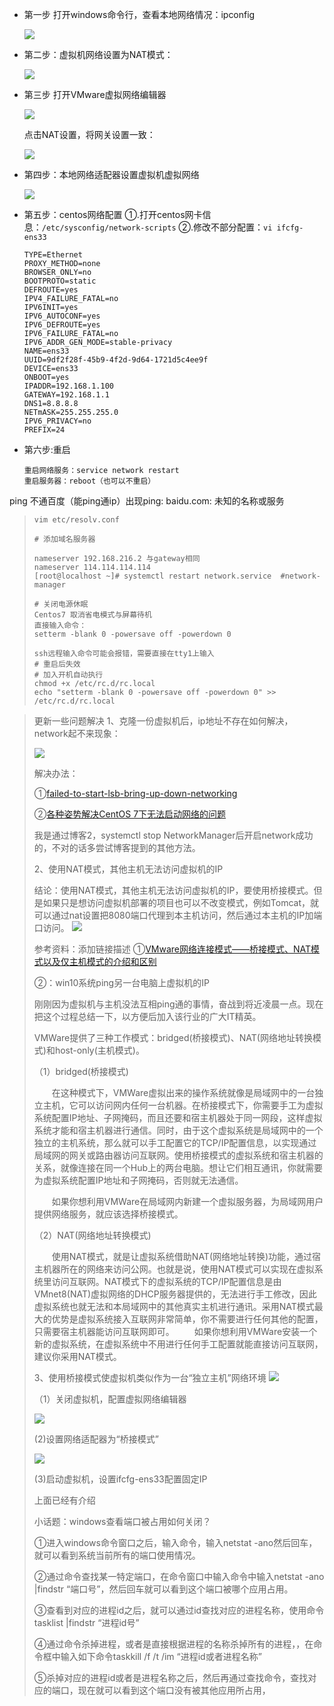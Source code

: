 - 第一步 打开windows命令行，查看本地网络情况：ipconfig

  ![](images/windows查看ip.png)

- 第二步：虚拟机网络设置为NAT模式：
  
  ![](images/虚拟机网络适配器设置.png)
  
- 第三步 打开VMware虚拟网络编辑器
  
  ![](images/VMware虚拟网络编辑.png)
  
  点击NAT设置，将网关设置一致：
  
  ![](images/VMware虚拟网络网关设置.png)
  
- 第四步：本地网络适配器设置虚拟机虚拟网络
  
  ![](images/本地网络适配器设置虚拟机虚拟网络.png)

- 第五步：centos网络配置
  ①.打开centos网卡信息：```/etc/sysconfig/network-scripts```
  ②.修改不部分配置：```vi ifcfg-ens33```
  ```
  TYPE=Ethernet
  PROXY_METHOD=none
  BROWSER_ONLY=no
  BOOTPROTO=static
  DEFROUTE=yes
  IPV4_FAILURE_FATAL=no
  IPV6INIT=yes
  IPV6_AUTOCONF=yes
  IPV6_DEFROUTE=yes
  IPV6_FAILURE_FATAL=no
  IPV6_ADDR_GEN_MODE=stable-privacy
  NAME=ens33
  UUID=9df2f28f-45b9-4f2d-9d64-1721d5c4ee9f
  DEVICE=ens33
  ONBOOT=yes
  IPADDR=192.168.1.100
  GATEWAY=192.168.1.1
  DNS1=8.8.8.8
  NETmASK=255.255.255.0
  IPV6_PRIVACY=no
  PREFIX=24
  ```
  
- 第六步:重启
  ```
  重启网络服务：service network restart
  重启服务器：reboot（也可以不重启）
  ```

ping 不通百度（能ping通ip）出现ping: baidu.com: 未知的名称或服务

> ```shell
> vim etc/resolv.conf
>  
> # 添加域名服务器
>  
> nameserver 192.168.216.2 与gateway相同
> nameserver 114.114.114.114 
> [root@localhost ~]# systemctl restart network.service  #network-manager
> 
> # 关闭电源休眠
> Centos7 取消省电模式与屏幕待机
> 直接输入命令：
> setterm -blank 0 -powersave off -powerdown 0
> 
> ssh远程输入命令可能会报错，需要直接在tty1上输入
> # 重启后失效
> # 加入开机自动执行
> chmod +x /etc/rc.d/rc.local
> echo "setterm -blank 0 -powersave off -powerdown 0" >> /etc/rc.d/rc.local
> ```



> 更新一些问题解决
> 1、克隆一份虚拟机后，ip地址不存在如何解决，network起不来现象：
>
> ![](images/1.png)
>
> 解决办法：
>
> ①[failed-to-start-lsb-bring-up-down-networking](https://www.cyberithub.com/failed-to-start-lsb-bring-up-down-networking/)
>
> ②[各种姿势解决CentOS 7下无法启动网络的问题](https://cloud.tencent.com/developer/article/1354933)
>
> 我是通过博客2，systemctl stop NetworkManager后开启network成功的，不对的话多尝试博客提到的其他方法。
>
> 2、使用NAT模式，其他主机无法访问虚拟机的IP
>
> 结论：使用NAT模式，其他主机无法访问虚拟机的IP，要使用桥接模式。但是如果只是想访问虚拟机部署的项目也可以不改变模式，例如Tomcat，就可以通过nat设置把8080端口代理到本主机访问，然后通过本主机的IP加端口访问。
> ![](images/2.png)
>
> 参考资料：添加链接描述
> ①[VMware网络连接模式——桥接模式、NAT模式以及仅主机模式的介绍和区别](https://www.cnblogs.com/xuliangxing/p/7027124.html)
>
> ②：win10系统ping另一台电脑上虚拟机的IP
>
> 刚刚因为虚拟机与主机没法互相ping通的事情，奋战到将近凌晨一点。现在把这个过程总结一下，以方便后加入该行业的广大IT精英。
>
> VMWare提供了三种工作模式：bridged(桥接模式)、NAT(网络地址转换模式)和host-only(主机模式)。
>
> （1）bridged(桥接模式)
>
> 　　在这种模式下，VMWare虚拟出来的操作系统就像是局域网中的一台独立主机，它可以访问网内任何一台机器。在桥接模式下，你需要手工为虚拟系统配置IP地址、子网掩码，而且还要和宿主机器处于同一网段，这样虚拟系统才能和宿主机器进行通信。同时，由于这个虚拟系统是局域网中的一个独立的主机系统，那么就可以手工配置它的TCP/IP配置信息，以实现通过局域网的网关或路由器访问互联网。使用桥接模式的虚拟系统和宿主机器的关系，就像连接在同一个Hub上的两台电脑。想让它们相互通讯，你就需要为虚拟系统配置IP地址和子网掩码，否则就无法通信。
>
> 　　如果你想利用VMWare在局域网内新建一个虚拟服务器，为局域网用户提供网络服务，就应该选择桥接模式。
>
> （2）NAT(网络地址转换模式)
>
> 　　使用NAT模式，就是让虚拟系统借助NAT(网络地址转换)功能，通过宿主机器所在的网络来访问公网。也就是说，使用NAT模式可以实现在虚拟系统里访问互联网。NAT模式下的虚拟系统的TCP/IP配置信息是由VMnet8(NAT)虚拟网络的DHCP服务器提供的，无法进行手工修改，因此虚拟系统也就无法和本局域网中的其他真实主机进行通讯。采用NAT模式最大的优势是虚拟系统接入互联网非常简单，你不需要进行任何其他的配置，只需要宿主机器能访问互联网即可。
> 　　如果你想利用VMWare安装一个新的虚拟系统，在虚拟系统中不用进行任何手工配置就能直接访问互联网，建议你采用NAT模式。
>
> 3、使用桥接模式使虚拟机类似作为一台“独立主机”网络环境
> ![](images/3.png)
>
> （1）关闭虚拟机，配置虚拟网络编辑器
>
> ![](images/4.png)
>
> (2)设置网络适配器为“桥接模式”
>
> ![](images/5.png)
>
> (3)启动虚拟机，设置ifcfg-ens33配置固定IP
>
> 上面已经有介绍
>
> 小话题：windows查看端口被占用如何关闭？
>
> ①进入windows命令窗口之后，输入命令，输入netstat -ano然后回车，就可以看到系统当前所有的端口使用情况。
>
> ②通过命令查找某一特定端口，在命令窗口中输入命令中输入netstat -ano |findstr “端口号”，然后回车就可以看到这个端口被哪个应用占用。
>
> ③查看到对应的进程id之后，就可以通过id查找对应的进程名称，使用命令tasklist |findstr “进程id号”
>
> ④通过命令杀掉进程，或者是直接根据进程的名称杀掉所有的进程，，在命令框中输入如下命令taskkill /f /t /im “进程id或者进程名称”
>
> ⑤杀掉对应的进程id或者是进程名称之后，然后再通过查找命令，查找对应的端口，现在就可以看到这个端口没有被其他应用所占用，